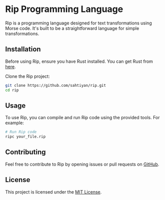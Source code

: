 # Rip Programming Language

Rip is a programming language designed for text transformations using Morse code. It's built to be a straightforward language for simple transformations.

## Installation

Before using Rip, ensure you have Rust installed. You can get Rust from [here](https://www.rust-lang.org/tools/install).

Clone the Rip project:

```bash
git clone https://github.com/sahtiyan/rip.git
cd rip
```

## Usage

To use Rip, you can compile and run Rip code using the provided tools. For example:

```bash
# Run Rip code
ripc your_file.rip
```

## Contributing

Feel free to contribute to Rip by opening issues or pull requests on [GitHub](https://github.com/sahtiyan/rip.git).

## License
This project is licensed under the [MIT License](LICENSE).

